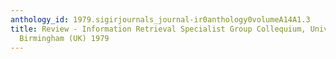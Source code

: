 ```yaml
---
anthology_id: 1979.sigirjournals_journal-ir0anthology0volumeA14A1.3
title: Review - Information Retrieval Specialist Group Collequium, University of Aston,
  Birmingham (UK) 1979
---
```

